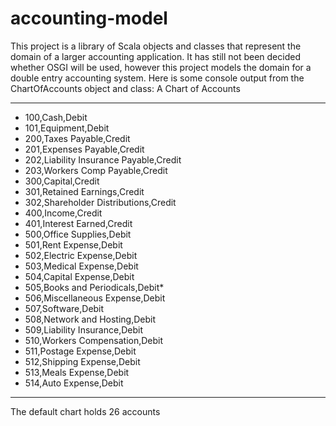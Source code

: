 # accounting-model

This project is a library of Scala objects and classes that represent the domain of a larger
accounting application. It has still not been decided whether OSGI will be used, however this
project models the domain for a double entry accounting system.
Here is some console output from the ChartOfAccounts object and class:
A Chart of Accounts
************************************
* 100,Cash,Debit
* 101,Equipment,Debit
* 200,Taxes Payable,Credit
* 201,Expenses Payable,Credit
* 202,Liability Insurance Payable,Credit
* 203,Workers Comp Payable,Credit
* 300,Capital,Credit
* 301,Retained Earnings,Credit
* 302,Shareholder Distributions,Credit
* 400,Income,Credit
* 401,Interest Earned,Credit
* 500,Office Supplies,Debit
* 501,Rent Expense,Debit
* 502,Electric Expense,Debit
* 503,Medical Expense,Debit
* 504,Capital Expense,Debit
* 505,Books and Periodicals,Debit* 
* 506,Miscellaneous Expense,Debit
* 507,Software,Debit
* 508,Network and Hosting,Debit
* 509,Liability Insurance,Debit
* 510,Workers Compensation,Debit
* 511,Postage Expense,Debit
* 512,Shipping Expense,Debit
* 513,Meals Expense,Debit
* 514,Auto Expense,Debit

************************************
The default chart holds 26 accounts
